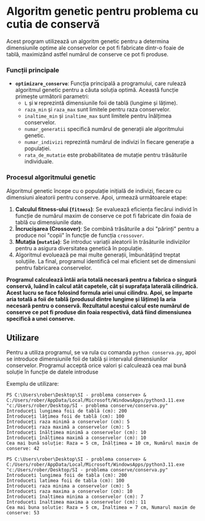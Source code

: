 # Algoritm genetic pentru problema cu cutia de conservă

Acest program utilizează un algoritm genetic pentru a determina dimensiunile optime ale conservelor ce pot fi fabricate dintr-o foaie de tablă, maximizând astfel numărul de conserve ce pot fi produse.

### Funcții principale

- **`optimizare_conserve`**: Funcția principală a programului, care rulează algoritmul genetic pentru a căuta soluția optimă. Această funcție primește următorii parametri:
  - `L` și `W` reprezintă dimensiunile foii de tablă (lungime și lățime).
  - `raza_min` și `raza_max` sunt limitele pentru raza conservelor.
  - `inaltime_min` și `inaltime_max` sunt limitele pentru înălțimea conservelor.
  - `numar_generatii` specifică numărul de generații ale algoritmului genetic.
  - `numar_indivizi` reprezintă numărul de indivizi în fiecare generație a populației.
  - `rata_de_mutatie` este probabilitatea de mutație pentru trăsăturile individuale.


### Procesul algoritmului genetic

Algoritmul genetic începe cu o populație inițială de indivizi, fiecare cu dimensiuni aleatorii pentru conserve. Apoi, urmează următoarele etape:

1. **Calculul fitness-ului (`fitness`)**: Se evaluează eficiența fiecărui individ în funcție de numărul maxim de conserve ce pot fi fabricate din foaia de tablă cu dimensiunile date.
2. **Încrucișarea (Crossover)**: Se combină trăsăturile a doi "părinți" pentru a produce noi "copii" în funcție de funcția `crossover`.
3. **Mutația (`mutatie`)**: Se introduc variații aleatorii în trăsăturile indivizilor pentru a asigura diversitatea genetică în populație.
4. Algoritmul evoluează pe mai multe generații, îmbunătățind treptat soluțiile. La final, programul identifică cel mai eficient set de dimensiuni pentru fabricarea conservelor.

**Programul calculează întâi aria totală necesară pentru a fabrica o singură conservă, luând în calcul atât capetele, cât și suprafața laterală cilindrică. Acest lucru se face folosind formula ariei unui cilindru.
Apoi, se împarte aria totală a foii de tablă (produsul dintre lungime și lățime) la aria necesară pentru o conservă. Rezultatul acestui calcul este numărul de conserve ce pot fi produse din foaia respectivă, dată fiind dimensiunea specifică a unei conserve.**

## Utilizare

Pentru a utiliza programul, se va rula cu comanda `python conserva.py`, apoi se introduce dimensiunile foii de tablă și intervalul dimensiunilor conservelor.
Programul acceptă orice valori și calculează cea mai bună soluție în funcție de datele introduse

Exemplu de utilizare:

```plaintext
PS C:\Users\rober\Desktop\SI - problema conserve> & C:/Users/rober/AppData/Local/Microsoft/WindowsApps/python3.11.exe "c:/Users/rober/Desktop/SI - problema conserve/conserva.py"
Introduceți lungimea foii de tablă (cm): 200
Introduceți lățimea foii de tablă (cm): 100
Introduceți raza minimă a conservelor (cm): 5
Introduceți raza maximă a conservelor (cm): 5
Introduceți înălțimea minimă a conservelor (cm): 10
Introduceți înălțimea maximă a conservelor (cm): 10
Cea mai bună soluție: Raza = 5 cm, Înălțimea = 10 cm, Numărul maxim de conserve: 42
```
``` plaintext
PS C:\Users\rober\Desktop\SI - problema conserve> & C:/Users/rober/AppData/Local/Microsoft/WindowsApps/python3.11.exe "c:/Users/rober/Desktop/SI - problema conserve/conserva.py"
Introduceti lungimea foii de tabla (cm): 200
Introduceti latimea foii de tabla (cm): 100
Introduceti raza minima a conservelor (cm): 5
Introduceti raza maxima a conservelor (cm): 10
Introduceti înaltimea minima a conservelor (cm): 7
Introduceti înaltimea maxima a conservelor (cm): 11
Cea mai buna solutie: Raza = 5 cm, Înaltimea = 7 cm, Numarul maxim de conserve: 53
```
